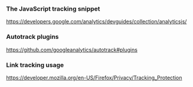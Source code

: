 ### The JavaScript tracking snippet

https://developers.google.com/analytics/devguides/collection/analyticsjs/

### Autotrack plugins

https://github.com/googleanalytics/autotrack#plugins

### Link tracking usage

https://developer.mozilla.org/en-US/Firefox/Privacy/Tracking_Protection
